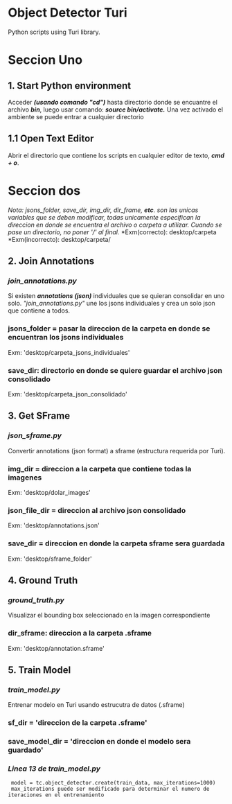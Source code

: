 # Object Detector Turi

Python scripts using Turi library.

# Seccion Uno
## 1. Start Python environment

Acceder ***(usando comando "cd")*** hasta directorio donde se encuantre el archivo ***bin***, luego usar comando: ***source bin/activate.***
Una vez activado el ambiente se puede entrar a cualquier directorio


## 1.1 Open Text Editor

 Abrir el directorio que contiene los scripts en cualquier editor de texto, ***cmd + o***.
 
 
# Seccion dos 
 *Nota: jsons_folder, save_dir, img_dir, dir_frame, **etc**. son las unicas variables que se deben modificar, todas unicamente especifican la direccion en donde se encuentra el archivo o carpeta a utilizar.*
 *Cuando se pase un directorio, no poner '/' al final.*
 *Exm(correcto): desktop/carpeta
 *Exm(incorrecto): desktop/carpeta/

## 2. Join Annotations
 
### *join_annotations.py*
Si existen ***annotations (json)*** individuales que se quieran consolidar en uno solo. *"join_annotations.py"* une los jsons individuales y crea un solo json que contiene a todos.
 
 ### jsons_folder = pasar la direccion de la carpeta en donde se encuentran los jsons individuales
 Exm: 'desktop/carpeta_jsons_individuales'
 ### save_dir: directorio en donde se quiere guardar el archivo json consolidado
 Exm: 'desktop/carpeta_json_consolidado' 
 
 
 ## 3. Get SFrame
 
 ### *json_sframe.py*
 Convertir annotations (json format) a sframe (estructura requerida por Turi).
 ### img_dir = direccion a la carpeta que contiene todas la imagenes
 Exm: 'desktop/dolar_images'
 ### json_file_dir = direccion al archivo json consolidado
 Exm: 'desktop/annotations.json'
 ### save_dir = direccion en donde la carpeta sframe sera guardada
 Exm: 'desktop/sframe_folder'
 
 
 ## 4. Ground Truth
 
 ### *ground_truth.py*
 Visualizar el bounding box seleccionado en la imagen correspondiente
 ### dir_sframe: direccion a la carpeta .sframe
 Exm: 'desktop/annotation.sframe'
 
 
 ## 5. Train Model
 
 ### *train_model.py*
 Entrenar modelo en Turi usando estrucutra de datos (.sframe)
 ### sf_dir = 'direccion de la carpeta .sframe'
 ### save_model_dir = 'direccion en donde el modelo sera guardado'
 ### *Linea 13 de train_model.py* 
     model = tc.object_detector.create(train_data, max_iterations=1000)
     max_iterations puede ser modificado para determinar el numero de iteraciones en el entrenamiento
 
 
 

